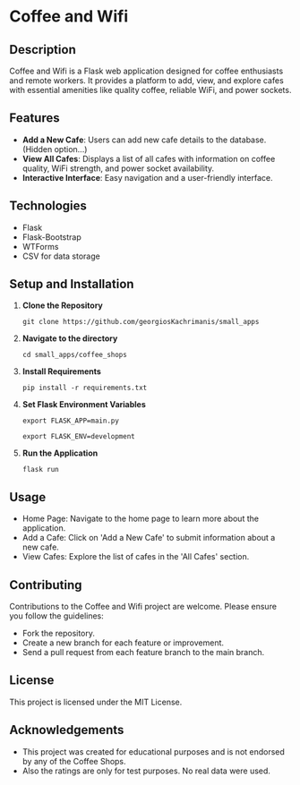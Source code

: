 # Coffee and Wifi

## Description
Coffee and Wifi is a Flask web application designed for coffee enthusiasts and remote workers. It provides a platform to add, view, and explore cafes with essential amenities like quality coffee, reliable WiFi, and power sockets.

## Features
- **Add a New Cafe**: Users can add new cafe details to the database. (Hidden option...)
- **View All Cafes**: Displays a list of all cafes with information on coffee quality, WiFi strength, and power socket availability.
- **Interactive Interface**: Easy navigation and a user-friendly interface.

## Technologies
- Flask
- Flask-Bootstrap
- WTForms
- CSV for data storage

## Setup and Installation
1. **Clone the Repository**

   `git clone https://github.com/georgiosKachrimanis/small_apps`
2. **Navigate to the directory**

    `cd small_apps/coffee_shops`

3. **Install Requirements**

    `pip install -r requirements.txt`

4. **Set Flask Environment Variables**

    `export FLASK_APP=main.py`

    `export FLASK_ENV=development`

5. **Run the Application**

    `flask run`

## Usage
- Home Page: Navigate to the home page to learn more about the application.
- Add a Cafe: Click on 'Add a New Cafe' to submit information about a new cafe.
- View Cafes: Explore the list of cafes in the 'All Cafes' section.

## Contributing
Contributions to the Coffee and Wifi project are welcome. Please ensure you follow the guidelines:

- Fork the repository.
- Create a new branch for each feature or improvement.
- Send a pull request from each feature branch to the main branch.

## License

This project is licensed under the MIT License.

## Acknowledgements

- This project was created for educational purposes and is not endorsed by any of the Coffee Shops. 
- Also the ratings are only for test purposes. No real data were used.